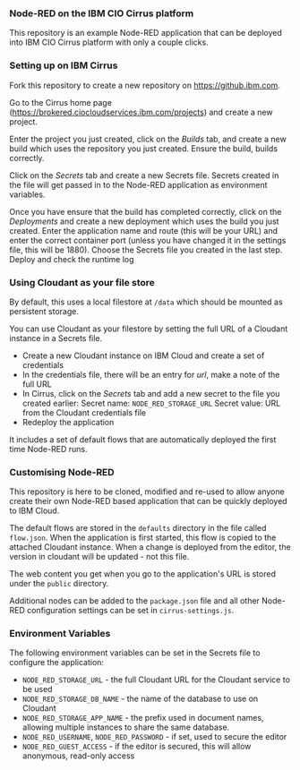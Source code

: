 ### Node-RED on the IBM CIO Cirrus platform

This repository is an example Node-RED application that can be deployed into
IBM CIO Cirrus platform with only a couple clicks.

### Setting up on IBM Cirrus

Fork this repository to create a new repository on https://github.ibm.com.

Go to the Cirrus home page (https://brokered.ciocloudservices.ibm.com/projects) and create a new project.

Enter the project you just created, click on the *Builds* tab, and create a new build which uses the repository you just created. Ensure the build, builds correctly.

Click on the *Secrets* tab and create a new Secrets file. Secrets created in the file will get passed in to the Node-RED application as environment variables.

Once you have ensure that the build has completed correctly, click on the *Deployments* and create a new deployment which uses the build you just created. Enter the application name and route (this will be your URL) and enter the correct container port (unless you have changed it in the settings file, this will be 1880). Choose the Secrets file you created in the last step. Deploy and check the runtime log

### Using Cloudant as your file store

By default, this uses a local filestore at `/data` which should be mounted as persistent
storage. 

You can use Cloudant as your filestore by setting the full URL of a Cloudant instance in
a Secrets file.

- Create a new Cloudant instance on IBM Cloud and create a set of credentials
- In the credentials file, there will be an entry for *url*, make a note of the full URL
- In Cirrus, click on the *Secrets* tab and add a new secret to the file you created earlier:
   Secret name: `NODE_RED_STORAGE_URL`
   Secret value: URL from the Cloudant credentials file
- Redeploy the application

It includes a set of default flows that are automatically deployed the first time
Node-RED runs.

### Customising Node-RED

This repository is here to be cloned, modified and re-used to allow anyone create
their own Node-RED based application that can be quickly deployed to IBM Cloud.

The default flows are stored in the `defaults` directory in the file called `flow.json`.
When the application is first started, this flow is copied to the attached Cloudant
instance. When a change is deployed from the editor, the version in cloudant will
be updated - not this file.

The web content you get when you go to the application's URL is stored under the
`public` directory.

Additional nodes can be added to the `package.json` file and all other Node-RED
configuration settings can be set in `cirrus-settings.js`.


### Environment Variables

The following environment variables can be set in the Secrets file to configure the application:

 - `NODE_RED_STORAGE_URL` - the full Cloudant URL for the Cloudant service to be used
 - `NODE_RED_STORAGE_DB_NAME` - the name of the database to use on Cloudant
 - `NODE_RED_STORAGE_APP_NAME` - the prefix used in document names, allowing multiple instances
    to share the same database.
 - `NODE_RED_USERNAME`, `NODE_RED_PASSWORD` - if set, used to secure the editor
 - `NODE_RED_GUEST_ACCESS` - if the editor is secured, this will allow anonymous,
    read-only access
